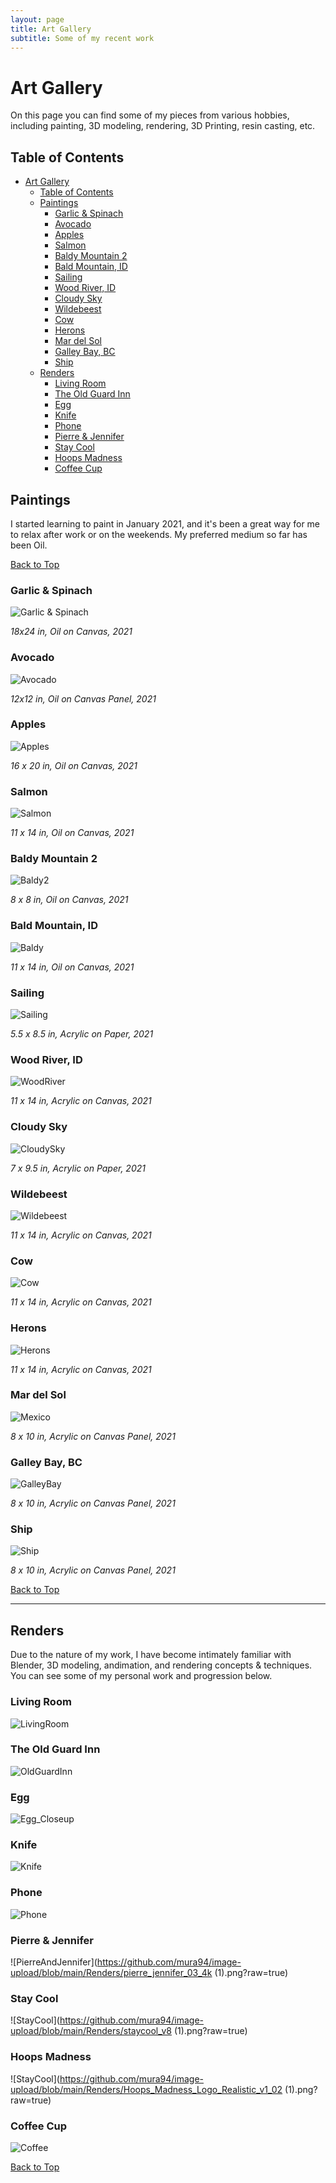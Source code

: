```yaml
---
layout: page
title: Art Gallery
subtitle: Some of my recent work
---
```


# Art Gallery

On this page you can find some of my pieces from various hobbies, including painting, 3D modeling, rendering, 3D Printing, resin casting, etc.

## Table of Contents

- [Art Gallery](#art-gallery)
  - [Table of Contents](#table-of-contents)
  - [Paintings](#paintings)
    - [Garlic & Spinach](#garlic--spinach)
    - [Avocado](#avocado)
    - [Apples](#apples)
    - [Salmon](#salmon)
    - [Baldy Mountain 2](#baldy-mountain-2)
    - [Bald Mountain, ID](#bald-mountain-id)
    - [Sailing](#sailing)
    - [Wood River, ID](#wood-river-id)
    - [Cloudy Sky](#cloudy-sky)
    - [Wildebeest](#wildebeest)
    - [Cow](#cow)
    - [Herons](#herons)
    - [Mar del Sol](#mar-del-sol)
    - [Galley Bay, BC](#galley-bay-bc)
    - [Ship](#ship)
  - [Renders](#renders)
    - [Living Room](#living-room)
    - [The Old Guard Inn](#the-old-guard-inn)
    - [Egg](#egg)
    - [Knife](#knife)
    - [Phone](#phone)
    - [Pierre & Jennifer](#pierre--jennifer)
    - [Stay Cool](#stay-cool)
    - [Hoops Madness](#hoops-madness)
    - [Coffee Cup](#coffee-cup)

## Paintings

I started learning to paint in January 2021, and it's been a great way for me to relax after work or on the weekends. My preferred medium so far has been Oil.

[Back to Top](#table-of-contents)

### Garlic & Spinach 

![Garlic & Spinach](https://raw.githubusercontent.com/mura94/image-upload/main/FinishedPaintings/GarlicAndSpinach_v1.png)

*18x24 in, Oil on Canvas, 2021*

### Avocado

![Avocado](https://raw.githubusercontent.com/mura94/image-upload/main/FinishedPaintings/avocado.png)

*12x12 in, Oil on Canvas Panel, 2021*

### Apples

![Apples](https://github.com/mura94/image-upload/blob/main/FinishedPaintings/apples.png?raw=true)

*16 x 20 in, Oil on Canvas, 2021*

### Salmon

![Salmon](https://github.com/mura94/image-upload/blob/main/FinishedPaintings/salmon.jpg?raw=true)

*11 x 14 in, Oil on Canvas, 2021*

### Baldy Mountain 2

![Baldy2](https://github.com/mura94/image-upload/blob/main/FinishedPaintings/baldy2.jpg?raw=true)

*8 x 8 in, Oil on Canvas, 2021*

### Bald Mountain, ID

![Baldy](https://github.com/mura94/image-upload/blob/main/FinishedPaintings/baldy.jpg?raw=true)

*11 x 14 in, Oil on Canvas, 2021*

### Sailing

![Sailing](https://github.com/mura94/image-upload/blob/main/FinishedPaintings/sailboat.jpg?raw=true)

*5.5 x 8.5 in, Acrylic on Paper, 2021*

### Wood River, ID

![WoodRiver](https://github.com/mura94/image-upload/blob/main/FinishedPaintings/woodriver.jpg?raw=true)

*11 x 14 in, Acrylic on Canvas, 2021*

### Cloudy Sky

![CloudySky](https://github.com/mura94/image-upload/blob/main/FinishedPaintings/field.jpg?raw=true)

*7 x 9.5 in, Acrylic on Paper, 2021*

### Wildebeest

![Wildebeest](https://github.com/mura94/image-upload/blob/main/FinishedPaintings/wildebeest.jpg?raw=true)

*11 x 14 in, Acrylic on Canvas, 2021*

### Cow

![Cow](https://github.com/mura94/image-upload/blob/main/FinishedPaintings/cow.jpg?raw=true)

*11 x 14 in, Acrylic on Canvas, 2021*

### Herons

![Herons](https://github.com/mura94/image-upload/blob/main/FinishedPaintings/20210118_143142.jpg?raw=true)

*11 x 14 in, Acrylic on Canvas, 2021*

### Mar del Sol

![Mexico](https://github.com/mura94/image-upload/blob/main/FinishedPaintings/mexico.jpg?raw=true)

*8 x 10 in, Acrylic on Canvas Panel, 2021*

### Galley Bay, BC

![GalleyBay](https://github.com/mura94/image-upload/blob/main/FinishedPaintings/galley_bay.jpg?raw=true)

*8 x 10 in, Acrylic on Canvas Panel, 2021*

### Ship

![Ship](https://github.com/mura94/image-upload/blob/main/FinishedPaintings/ship.jpg?raw=true)

*8 x 10 in, Acrylic on Canvas Panel, 2021*

[Back to Top](#table-of-contents)

----

## Renders

Due to the nature of my work, I have become intimately familiar with Blender, 3D modeling, andimation, and rendering concepts & techniques. You can see some of my personal work and progression below.

### Living Room

![LivingRoom](https://github.com/mura94/image-upload/blob/main/Renders/LivingRoom_v1_Herons.png?raw=true)

### The Old Guard Inn

![OldGuardInn](https://github.com/mura94/image-upload/blob/main/Renders/flowerbar_v3_2k.png?raw=true)

### Egg

![Egg_Closeup](https://github.com/mura94/image-upload/blob/main/Renders/Egg_Closeup.png?raw=true)

### Knife

![Knife](https://github.com/mura94/image-upload/blob/main/Renders/0076.png?raw=true)

### Phone

![Phone](https://github.com/mura94/image-upload/blob/main/Renders/iPhone_v3_1440_square.png?raw=true)

### Pierre & Jennifer

![PierreAndJennifer](https://github.com/mura94/image-upload/blob/main/Renders/pierre_jennifer_03_4k (1).png?raw=true)

### Stay Cool

![StayCool](https://github.com/mura94/image-upload/blob/main/Renders/staycool_v8 (1).png?raw=true)

### Hoops Madness

![StayCool](https://github.com/mura94/image-upload/blob/main/Renders/Hoops_Madness_Logo_Realistic_v1_02 (1).png?raw=true)

### Coffee Cup

![Coffee](https://github.com/mura94/image-upload/blob/main/Renders/Coffee_Cup_Render_009.png?raw=true)

[Back to Top](#table-of-contents)
